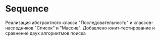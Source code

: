 # Sequence
Реализация абстрактного класса "Последовательность" и классов-наследников "Список" и "Массив".
Добавлено юнит-тестирование и сравнение двух алгориитмов поиска
